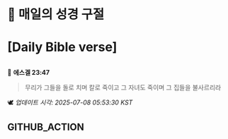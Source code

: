 # 🙏 매일의 성경 구절
# [Daily Bible verse]
##
<!-- START_BIBLE_VERSE -->
📖 **에스겔 23:47**
> 무리가 그들을 돌로 치며 칼로 죽이고 그 자녀도 죽이며 그 집들을 불사르리라

🕊️ _업데이트 시각: 2025-07-08 05:53:30 KST_
  <!-- END_BIBLE_VERSE -->
## GITHUB_ACTION
